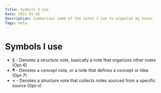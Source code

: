 ```yaml
---
Title: Symbols I use
Date: 2021-02-26
Description: Summarizes some of the notes I use to organize my notes
Tags: meta
---
```

# Symbols I use

- § - Denotes a *structure* note, basically a note that organizes other notes (Opt-6)
- ¶ - Denotes a *concept* note, or a note that defines a concept or idea (Opt-7)
- ≈ - Denotes a structure note that collects notes sourced from a specific source (Opt-x)


